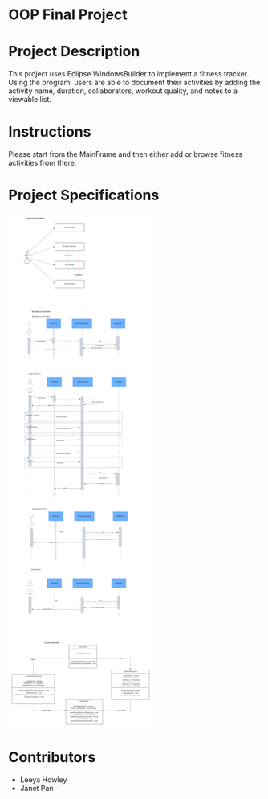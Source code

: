 # OOP Final Project

# Project Description
This project uses Eclipse WindowsBuilder to implement a fitness tracker. Using the program, users are able to document their activities by adding the activity name, duration, collaborators, workout quality, and notes to a viewable list.

# Instructions
Please start from the MainFrame and then either add or browse fitness activities from there.

# Project Specifications
![oopDiagram](finalprojdiagrams.png)


# Contributors
- Leeya Howley
- Janet Pan

